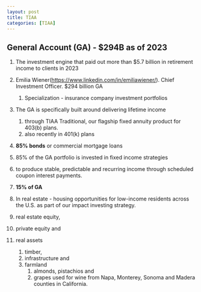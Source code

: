 ```yaml
---
layout: post
title: TIAA 
categories: [TIAA]
---
```


## General Account (GA) - $294B as of 2023

1. The investment engine that paid out more than $5.7 billion in retirement income to clients in 2023
1. Emilia Wiener(https://www.linkedin.com/in/emiliawiener/). Chief Investment Officer. $294 billion GA
    1. Specialization - insurance company investment portfolios
1. The GA is specifically built around delivering lifetime income 
    1. through TIAA Traditional, our flagship fixed annuity product for 403(b) plans. 
    1. also recently in 401(k) plans 

1. **85% bonds** or commercial mortgage loans
1. 85% of the GA portfolio is invested in fixed income strategies 
1. to produce stable, predictable and recurring income through scheduled coupon interest payments.

1. **15% of GA**
1. In real estate - housing opportunities for low-income residents across the U.S. as part of our impact investing strategy. 
1. real estate equity, 
1. private equity and 
1. real assets 
    1. timber, 
    1. infrastructure and 
    1. farmland
        1. almonds, pistachios and 
        1. grapes used for wine from Napa, Monterey, Sonoma and Madera counties in California. 


